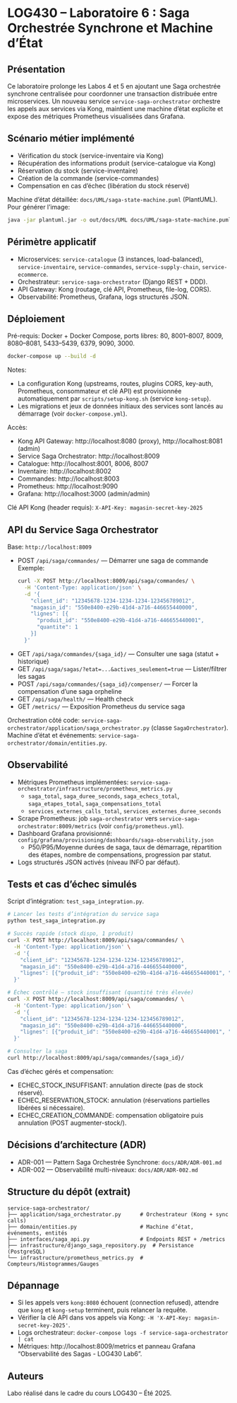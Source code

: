 # LOG430 – Laboratoire 6 : Saga Orchestrée Synchrone et Machine d’État

## Présentation
Ce laboratoire prolonge les Labos 4 et 5 en ajoutant une Saga orchestrée synchrone centralisée pour coordonner une transaction distribuée entre microservices. Un nouveau service `service-saga-orchestrator` orchestre les appels aux services via Kong, maintient une machine d’état explicite et expose des métriques Prometheus visualisées dans Grafana.

## Scénario métier implémenté
- Vérification du stock (service-inventaire via Kong)
- Récupération des informations produit (service-catalogue via Kong)
- Réservation du stock (service-inventaire)
- Création de la commande (service-commandes)
- Compensation en cas d’échec (libération du stock réservé)

Machine d’état détaillée: `docs/UML/saga-state-machine.puml` (PlantUML). Pour générer l’image:
```bash
java -jar plantuml.jar -o out/docs/UML docs/UML/saga-state-machine.puml
```

## Périmètre applicatif
- Microservices: `service-catalogue` (3 instances, load-balanced), `service-inventaire`, `service-commandes`, `service-supply-chain`, `service-ecommerce`.
- Orchestrateur: `service-saga-orchestrator` (Django REST + DDD).
- API Gateway: Kong (routage, clé API, Prometheus, file-log, CORS).
- Observabilité: Prometheus, Grafana, logs structurés JSON.

## Déploiement
Pré-requis: Docker + Docker Compose, ports libres: 80, 8001–8007, 8009, 8080–8081, 5433–5439, 6379, 9090, 3000.

```bash
docker-compose up --build -d
```

Notes:
- La configuration Kong (upstreams, routes, plugins CORS, key-auth, Prometheus, consommateur et clé API) est provisionnée automatiquement par `scripts/setup-kong.sh` (service `kong-setup`).
- Les migrations et jeux de données initiaux des services sont lancés au démarrage (voir `docker-compose.yml`).

Accès:
- Kong API Gateway: http://localhost:8080 (proxy), http://localhost:8081 (admin)
- Service Saga Orchestrator: http://localhost:8009
- Catalogue: http://localhost:8001, 8006, 8007
- Inventaire: http://localhost:8002
- Commandes: http://localhost:8003
- Prometheus: http://localhost:9090
- Grafana: http://localhost:3000 (admin/admin)

Clé API Kong (header requis): `X-API-Key: magasin-secret-key-2025`

## API du Service Saga Orchestrator
Base: `http://localhost:8009`

- POST `/api/saga/commandes/` — Démarrer une saga de commande
  Exemple:
  ```bash
  curl -X POST http://localhost:8009/api/saga/commandes/ \
    -H 'Content-Type: application/json' \
    -d '{
      "client_id": "12345678-1234-1234-1234-123456789012",
      "magasin_id": "550e8400-e29b-41d4-a716-446655440000",
      "lignes": [{
        "produit_id": "550e8400-e29b-41d4-a716-446655440001",
        "quantite": 1
      }]
    }'
  ```
- GET `/api/saga/commandes/{saga_id}/` — Consulter une saga (statut + historique)
- GET `/api/saga/sagas/?etat=...&actives_seulement=true` — Lister/filtrer les sagas
- POST `/api/saga/commandes/{saga_id}/compenser/` — Forcer la compensation d’une saga orpheline
- GET `/api/saga/health/` — Health check
- GET `/metrics/` — Exposition Prometheus du service saga

Orchestration côté code: `service-saga-orchestrator/application/saga_orchestrator.py` (classe `SagaOrchestrator`). Machine d’état et événements: `service-saga-orchestrator/domain/entities.py`.

## Observabilité
- Métriques Prometheus implémentées: `service-saga-orchestrator/infrastructure/prometheus_metrics.py`
  - `saga_total`, `saga_duree_seconds`, `saga_echecs_total`, `saga_etapes_total`, `saga_compensations_total`
  - `services_externes_calls_total`, `services_externes_duree_seconds`
- Scrape Prometheus: job `saga-orchestrator` vers `service-saga-orchestrator:8009/metrics` (voir `config/prometheus.yml`).
- Dashboard Grafana provisionné: `config/grafana/provisioning/dashboards/saga-observability.json`
  - P50/P95/Moyenne durées de saga, taux de démarrage, répartition des étapes, nombre de compensations, progression par statut.
- Logs structurés JSON activés (niveau INFO par défaut).

## Tests et cas d’échec simulés
Script d’intégration: `test_saga_integration.py`.

```bash
# Lancer les tests d’intégration du service saga
python test_saga_integration.py

# Succès rapide (stock dispo, 1 produit)
curl -X POST http://localhost:8009/api/saga/commandes/ \
  -H 'Content-Type: application/json' \
  -d '{
    "client_id": "12345678-1234-1234-1234-123456789012",
    "magasin_id": "550e8400-e29b-41d4-a716-446655440000",
    "lignes": [{"produit_id": "550e8400-e29b-41d4-a716-446655440001", "quantite": 1}]
  }'

# Échec contrôlé – stock insuffisant (quantité très élevée)
curl -X POST http://localhost:8009/api/saga/commandes/ \
  -H 'Content-Type: application/json' \
  -d '{
    "client_id": "12345678-1234-1234-1234-123456789012",
    "magasin_id": "550e8400-e29b-41d4-a716-446655440000",
    "lignes": [{"produit_id": "550e8400-e29b-41d4-a716-446655440001", "quantite": 1000}]
  }'

# Consulter la saga
curl http://localhost:8009/api/saga/commandes/{saga_id}/
```

Cas d’échec gérés et compensation:
- ECHEC_STOCK_INSUFFISANT: annulation directe (pas de stock réservé).
- ECHEC_RESERVATION_STOCK: annulation (réservations partielles libérées si nécessaire).
- ECHEC_CREATION_COMMANDE: compensation obligatoire puis annulation (POST augmenter-stock/).

## Décisions d’architecture (ADR)
- ADR-001 — Pattern Saga Orchestrée Synchrone: `docs/ADR/ADR-001.md`
- ADR-002 — Observabilité multi-niveaux: `docs/ADR/ADR-002.md`

## Structure du dépôt (extrait)
```plaintext
service-saga-orchestrator/
├── application/saga_orchestrator.py      # Orchestrateur (Kong + sync calls)
├── domain/entities.py                    # Machine d’état, événements, entités
├── interfaces/saga_api.py                # Endpoints REST + /metrics
├── infrastructure/django_saga_repository.py  # Persistance (PostgreSQL)
└── infrastructure/prometheus_metrics.py  # Compteurs/Histogrammes/Gauges
```

## Dépannage
- Si les appels vers `kong:8080` échouent (connection refused), attendre que `kong` et `kong-setup` terminent, puis relancer la requête.
- Vérifier la clé API dans vos appels via Kong: `-H 'X-API-Key: magasin-secret-key-2025'`.
- Logs orchestrateur: `docker-compose logs -f service-saga-orchestrator | cat`
- Métriques: http://localhost:8009/metrics et panneau Grafana “Observabilité des Sagas - LOG430 Lab6”.

## Auteurs
Labo réalisé dans le cadre du cours LOG430 – Été 2025.
